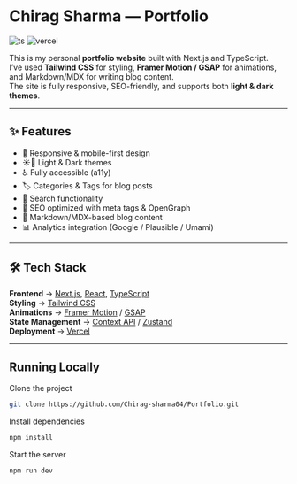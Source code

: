 # Chirag Sharma — Portfolio

![ts](https://badgen.net/badge/Built%20With/TypeScript/blue) ![vercel](https://img.shields.io/github/deployments/chiragsharma/portfolio/production?label=vercel&logo=vercel&logoColor=white)

This is my personal **portfolio website** built with Next.js and TypeScript.  
I’ve used **Tailwind CSS** for styling, **Framer Motion / GSAP** for animations, and Markdown/MDX for writing blog content.  
The site is fully responsive, SEO-friendly, and supports both **light & dark themes**.  

---

## ✨ Features

- 📱 Responsive & mobile-first design  
- ☀️🌙 Light & Dark themes  
- ♿️ Fully accessible (a11y)  
- 🏷 Categories & Tags for blog posts  
- 👀 Search functionality  
- 🔎 SEO optimized with meta tags & OpenGraph  
- 📰 Markdown/MDX-based blog content  
- 📊 Analytics integration (Google / Plausible / Umami)  

---

## 🛠 Tech Stack

**Frontend** → [Next.js](https://nextjs.org/), [React](https://react.dev/), [TypeScript](https://www.typescriptlang.org/)  
**Styling** → [Tailwind CSS](https://tailwindcss.com/)  
**Animations** → [Framer Motion](https://www.framer.com/motion/) / [GSAP](https://greensock.com/)  
**State Management** → [Context API](https://react.dev/reference/react/Context) / [Zustand](https://zustand-demo.pmnd.rs/)  
**Deployment** → [Vercel](https://vercel.com/)  

---

## Running Locally

Clone the project

```bash
git clone https://github.com/Chirag-sharma04/Portfolio.git
```

Install dependencies

```bash
npm install
```

Start the server

```bash
npm run dev
```
